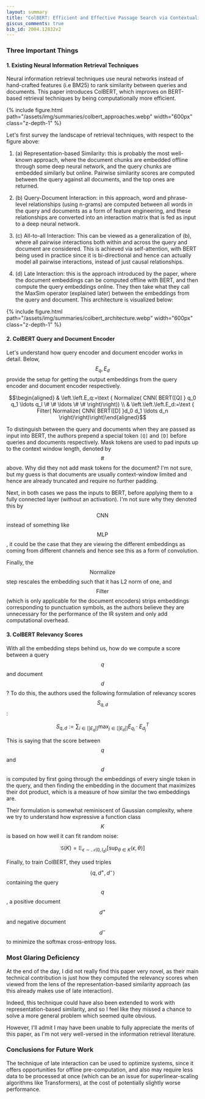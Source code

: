 ```yaml
---
layout: summary
title: "ColBERT: Efficient and Effective Passage Search via Contextualized Late Interaction over BERT"
giscus_comments: true
bib_id: 2004.12832v2
---
```


### Three Important Things

#### 1. Existing Neural Information Retrieval Techniques

Neural information retrieval techniques use neural networks
instead of hand-crafted features (i.e BM25) to rank similarity between
queries and documents. This paper introduces ColBERT, which 
improves on BERT-based retrieval techniques by being computationally
more efficient.

{% include figure.html
    path="/assets/img/summaries/colbert_approaches.webp"
    width="600px"
    class="z-depth-1"
%}

Let's first survey the landscape of retrieval techniques,
with respect to the figure above:

1. (a) Representation-based Similarity: this is probably the most well-known
approach, where the document chunks are embedded offline through some deep
neural network, and the query chunks are embedded similarly but online. 
Pairwise similarity scores are computed between the query against all documents,
and the top ones are returned.

2. (b) Query-Document Interaction: in this approach, word and phrase-level
relationships (using n-grams) are computed between all words in the query
and documents as a form of feature engineering, and these relationships are
converted into an interaction matrix that is fed as input to a deep neural
network.

3. (c) All-to-all Interaction: This can be viewed as a generalization of (b),
where all pairwise interactions both within and across the query and document
are considered. This is achieved via self-attention, with BERT being used in
practice since it is bi-directional and hence can actually model all pairwise
interactions, instead of just causal relationships.

4. (d) Late Interaction: this is the approach introduced by the paper,
where the document embeddings can be computed offline with BERT,
and then compute the query embeddings online. They then take
what they call the MaxSim operator (explained later) between the embeddings 
from the query and document. This architecture is visualized below:

{% include figure.html
    path="/assets/img/summaries/colbert_architecture.webp"
    width="600px"
    class="z-depth-1"
%}

#### 2. ColBERT Query and Document Encoder

Let's understand how query encoder and document encoder works in detail.  Below,
$$E_q, E_d$$ provide the setup for getting the output embeddings from the query
encoder and document encoder respectively.

$$\begin{aligned} & \left.\left.E_q:=\text { Normalize( CNN( BERT([Q] } q_0 q_1
\ldots q_l \# \# \ldots \# \# \right)\right)) \\ & \left.\left.\left.E_d:=\text {
Filter( Normalize( CNN( BERT([D] }d_0 d_1 \ldots d_n
\right)\right)\right)\end{aligned}$$

To distinguish between the query and documents when they are passed as input
into BERT, the authors prepend a special token `[Q]` and `[D]` before
queries and documents respectively. Mask tokens are used to pad inputs up to
the context window length, denoted by $$\#$$ above. Why did they not 
add mask tokens for the document? I'm not sure, but my guess is that
documents are usually context-window limited and hence are already truncated
and require no further padding.

Next, in both cases we pass the inputs to BERT, before applying them
to a fully connected layer (without an activation). I'm not sure
why they denoted this by $$\textrm{CNN}$$ instead of something 
like $$\textrm{MLP}$$, it could be the case that they are viewing the 
different embeddings as coming from different channels and hence see this
as a form of convolution.

Finally, the $$\textrm{Normalize}$$ step rescales the embedding such that it has
L2 norm of one, and $$\textrm{Filter}$$ (which is only applicable for the
document encoders) strips embeddings corresponding to punctuation symbols, as
the authors believe they are unnecessary for the performance of the IR system
and only add computational overhead.


#### 3. ColBERT Relevancy Scores

With all the embedding steps behind us, how do we compute a score between
a query $$q$$ and document $$d$$? To do this, the authors used the
following formulation of relevancy scores $$S_{q,d}$$:

$$S_{q, d}:=\sum_{i \in\left[\left|E_q\right|\right]} \max _{j \in\left[\left|E_d\right|\right]} E_{q_i} \cdot E_{d_j}^T$$

This is saying that the score between $$q$$ and $$d$$ is computed by first going
through the embeddings of every single token in the query, and then 
finding the embedding in the document that maximizes their dot product, 
which is a measure of how similar the two embeddings are. 

Their formulation is somewhat reminiscent of Gaussian complexity, where we try
to understand how expressive a function class $$K$$ is based on how well it can
fit random noise:

$$\mathcal{G}(K)=\mathbb{E}_{\epsilon \sim \mathcal{N}\left(0, I_d \right)}\left[\sup _{\theta \in K}\langle\epsilon, \theta\rangle\right]$$

Finally, to train ColBERT, they used triples $$\langle q, d^+, d^- \rangle$$
containing the query $$q$$, a positive document $$d^+$$ and negative document
$$d^-$$ to minimize the softmax cross-entropy loss.

### Most Glaring Deficiency

At the end of the day, I did not really find this paper very novel, as their main
technical contribution is just how they computed the relevancy scores
when viewed from the lens of the representation-based similarity approach
(as this already makes use of late interaction).

Indeed, this technique could have also been extended to work with
representation-based similarity, and so I feel like they missed a chance to
solve a more general problem which seemed quite obvious.

However, I'll admit I may have been unable to fully appreciate the merits of
this paper, as I'm not very well-versed in the information retrieval
literature.

### Conclusions for Future Work
The technique of late interaction can be used to optimize systems, since it
offers opportunities for offline pre-computation, and also may require less data
to be processed at once (which can be an issue for superlinear-scaling
algorithms like Transformers), at the cost of potentially slightly worse
performance.
